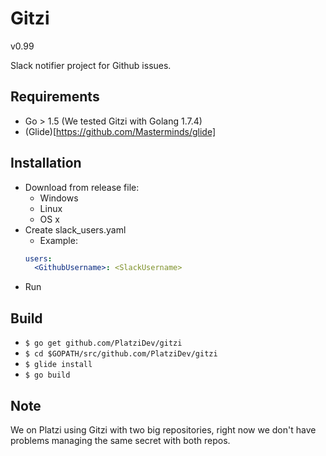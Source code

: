 # Gitzi

v0.99

Slack notifier project for Github issues.

## Requirements

- Go > 1.5 (We tested Gitzi with Golang 1.7.4)
- (Glide)[https://github.com/Masterminds/glide]

## Installation

- Download from release file:
  - Windows
  - Linux
  - OS x
- Create slack_users.yaml
  - Example:
  ```yaml
  users:
    <GithubUsername>: <SlackUsername>
  ```
- Run

## Build

- `$ go get github.com/PlatziDev/gitzi`
- `$ cd $GOPATH/src/github.com/PlatziDev/gitzi`
- `$ glide install`
- `$ go build`

## Note

We on Platzi using Gitzi with two big repositories, right now we don't have problems managing the same secret with both
repos.